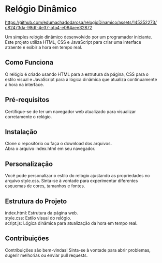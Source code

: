 # Relógio Dinâmico




https://github.com/edumachadodarosa/relogioDinamico/assets/145352273/c82473da-98df-4e37-afa4-e084aee32872




Um simples relógio dinâmico desenvolvido por um programador iniciante. Este projeto utiliza HTML, CSS e JavaScript para criar uma interface atraente e exibir a hora em tempo real.

## Como Funciona

O relógio é criado usando HTML para a estrutura da página, CSS para o estilo visual e JavaScript para a lógica dinâmica que atualiza continuamente a hora na interface.

## Pré-requisitos

Certifique-se de ter um navegador web atualizado para visualizar corretamente o relógio.

## Instalação


Clone o repositório ou faça o download dos arquivos.<br>
Abra o arquivo index.html em seu navegador.<br>


## Personalização


Você pode personalizar o estilo do relógio ajustando as propriedades no arquivo style.css. Sinta-se à vontade para experimentar diferentes esquemas de cores, tamanhos e fontes.

## Estrutura do Projeto


index.html: Estrutura da página web.<br>
style.css: Estilo visual do relógio.<br>
script.js: Lógica dinâmica para atualização da hora em tempo real.


## Contribuições

Contribuições são bem-vindas! Sinta-se à vontade para abrir problemas, sugerir melhorias ou enviar pull requests.

